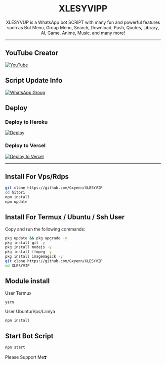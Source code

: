 <div align="center">

# XLESYVIPP

XLESYVUP is a WhatsApp bot SCRIPT with many fun and powerful features such as Bot Menu, Group Menu, Search, Download, Push, Quotes, Library, AI, Game, Anime, Music, and many more!
</div>

---

## YouTube Creator
[![YouTube](https://img.shields.io/badge/YouTube-FF0000?style=for-the-badge&logo=youtube&logoColor=white)](https://youtube.com/@Gxyenn)

## Script Update Info
[![WhatsApp Group](https://img.shields.io/badge/WhatsApp%20Group-25D366?style=for-the-badge&logo=whatsapp&logoColor=white)](https://whatsapp.com/channel/0029Vap5nJh2UPBDIc9bja1s)

## Deploy

### Deploy to Heroku
[![Deploy](https://www.herokucdn.com/deploy/button.svg)](https://heroku.com/deploy?template=https://github.com/Gxyenn/XlesyVIP)

### Deploy to Vercel
[![Deploy to Vercel](https://vercel.com/button)](https://vercel.com/new/clone?repository-url=https://github.com/Gxyenn/XLESYVIP)

---
## Install For Vps/Rdps
```bash
git clone https://github.com/Gxyenn/XLESYVIP
cd hitori
npm install
npm update
```

## Install For Termux / Ubuntu / Ssh User

Copy and run the following commands:

```bash
pkg update && pkg upgrade -y
pkg install git -y
pkg install nodejs -y
pkg install ffmpeg -y
pkg install imagemagick -y
git clone https://github.com/Gxyenn/XLESYVIP
cd XLESYVIP
```
## Module install
User Termux
```bash
yarn
```
User Ubuntu/Vps/Lainya
```bash
npm install
```
## Start Bot Script
```bash
npm start
```

Please Support Me❣️
